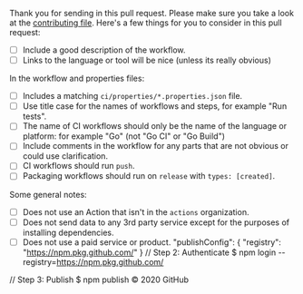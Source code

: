 Thank you for sending in this pull request. Please make sure you take a look at the [contributing file](https://github.com/actions/starter-workflows/blob/master/CONTRIBUTING.md). Here's a few things for you to consider in this pull request:

- [ ] Include a good description of the workflow.
- [ ] Links to the language or tool will be nice (unless its really obvious)

In the workflow and properties files:

- [ ] Includes a matching `ci/properties/*.properties.json` file.
- [ ] Use title case for the names of workflows and steps, for example "Run tests".
- [ ] The name of CI workflows should only be the name of the language or platform: for example "Go" (not "Go CI" or "Go Build")
- [ ] Include comments in the workflow for any parts that are not obvious or could use clarification.
- [ ] CI workflows should run `push`.
- [ ] Packaging workflows should run on `release` with `types: [created]`.

Some general notes:

- [ ] Does not use an Action that isn't in the `actions` organization.
- [ ] Does not send data to any 3rd party service except for the purposes of installing dependencies.
- [ ] Does not use a paid service or product.
"publishConfig": { "registry": "https://npm.pkg.github.com/" }
// Step 2: Authenticate
$ npm login --registry=https://npm.pkg.github.com/

// Step 3: Publish
$ npm publish
© 2020 GitHub
